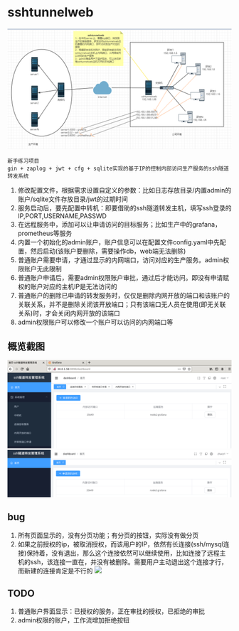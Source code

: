 # sshtunnelweb

![](./docs/images/sshtunnelweb.png)

```
新手练习项目
gin + zaplog + jwt + cfg + sqlite实现的基于IP的控制内部访问生产服务的ssh隧道转发系统
```
1. 修改配置文件，根据需求设置自定义的参数：比如日志存放目录/内置admin的账户/sqlite文件存放目录/jwt的过期时间
2. 服务启动后，要先配置中转机：即要借助的ssh隧道转发主机，填写ssh登录的IP,PORT,USERNAME,PASSWD
3. 在远程服务中，添加可以让申请访问的目标服务；比如生产中的grafana，prometheus等服务
4. 内置一个初始化的admin账户，账户信息可以在配置文件config.yaml中先配置，然后启动(该账户要删除，需要操作db，web端无法删除)
5. 普通账户需要申请，才通过显示的内网端口，访问对应的生产服务。admin权限账户无此限制
6. 普通账户申请后，需要admin权限账户审批，通过后才能访问。即没有申请赋权的账户对应的主机IP是无法访问的
7. 普通账户的删除已申请的转发服务时，仅仅是删除内网开放的端口和该账户的关联关系，并不是删除关闭该开放端口；只有该端口无人员在使用(即无关联关系)时，才会关闭内网开放的该端口
8. admin权限账户可以修改一个账户可以访问的内网端口等

## 概览截图
![](./docs/images/admin.png)
![](./docs/images/user.png)

## bug
1. 所有页面显示的，没有分页功能；有分页的按钮，实际没有做分页
2. 如果之前授权的ip，被取消授权，而该用户的IP，依然有长连接(ssh/mysql连接)保持着，没有退出，那么这个连接依然可以继续使用，比如连接了远程主机的ssh，该连接一直在，并没有被删除。需要用户主动退出这个连接才行，而新建的连接肯定是不行的
![](./doc/images/conn-bug.png)

## TODO
1. 普通账户界面显示：已授权的服务，正在审批的授权，已拒绝的审批
2. admin权限的账户，工作流增加拒绝按钮